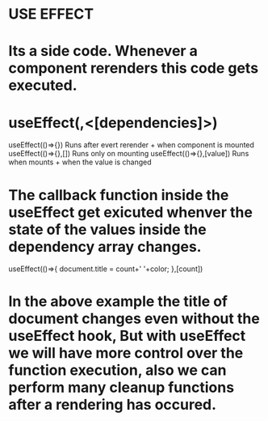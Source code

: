 # USE EFFECT

# Its a side code. Whenever a component rerenders this code gets executed.

# useEffect(<function>,<[dependencies]>)

useEffect(()=>{})  Runs after evert rerender + when component is mounted
useEffect(()=>{},[]) Runs only on mounting
useEffect(()=>{},[value]) Runs when mounts + when the value is changed

# The callback function inside the useEffect get exicuted whenver the state of the values inside the dependency array changes.

useEffect(()=>{
        document.title = count+' '+color;
    },[count])

# In the above example the title of document changes even without the useEffect hook, But with useEffect we will have more control over the function execution, also we can perform many cleanup functions after a rendering has occured.